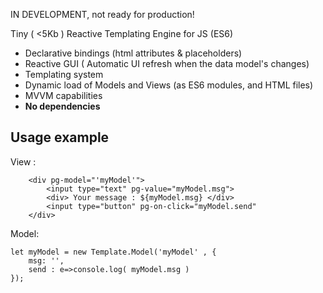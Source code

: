 IN DEVELOPMENT, not ready for production!

Tiny ( <5Kb ) Reactive Templating Engine for JS (ES6)

- Declarative bindings (html attributes & placeholders)
- Reactive GUI ( Automatic UI refresh when the data model's changes)
- Templating system
- Dynamic load of Models and Views (as ES6 modules, and HTML files)
- MVVM capabilities
- **No dependencies**

## Usage example

View :
```
    <div pg-model="'myModel'"> 
        <input type="text" pg-value="myModel.msg">
        <div> Your message : ${myModel.msg} </div>
        <input type="button" pg-on-click="myModel.send"
    </div>
```

Model:
```
let myModel = new Template.Model('myModel' , {
    msg: '',
    send : e=>console.log( myModel.msg )
});
```


